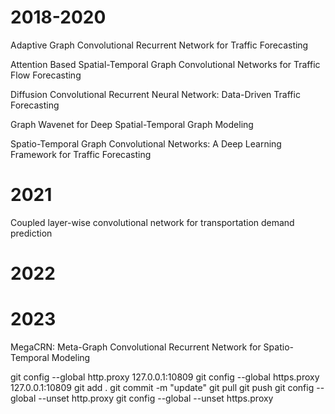 # 2018-2020

Adaptive Graph Convolutional Recurrent Network for Traffic Forecasting

Attention Based Spatial-Temporal Graph Convolutional Networks for Traffic Flow Forecasting

Diffusion Convolutional Recurrent Neural Network: Data-Driven Traffic Forecasting

Graph Wavenet for Deep Spatial-Temporal Graph Modeling

Spatio-Temporal Graph Convolutional Networks: A Deep Learning Framework for Traffic Forecasting

# 2021
Coupled layer-wise convolutional network for transportation demand prediction


# 2022

# 2023

MegaCRN: Meta-Graph Convolutional Recurrent Network for Spatio-Temporal Modeling

git config --global http.proxy 127.0.0.1:10809
git config --global https.proxy 127.0.0.1:10809
git add .
git commit -m "update"
git pull
git push
git config --global --unset http.proxy
git config --global --unset https.proxy
